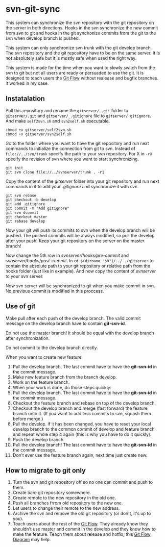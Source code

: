 # svn-git-sync

This system can synchronize the svn repository with the git repository on the server
in both directions. Hooks in the svn synchronize the new commit from svn to git
and hooks in the git synchonize commits from the git to the svn when develop branch
is pushed.

This system can only synchronize svn trunk with the git develop branch. The svn
repository and the git repository have to be on the same server. It is not absolutely
safe but it is mostly safe when used the right way.

This system is made for the time when you want to slowly switch from the svn to git
but not all users are ready or persuaded to use the git. It is designed to teach
users the [Git Flow](https://www.atlassian.com/git/tutorials/comparing-workflows/gitflow-workflow)
without realease and bugfix branches. It worked in my case.

## Instatalation

Pull this repository and rename the `gitserver/_.git` folder to `gitserver/.git`
and `gitserver/_.gitignore` file to `gitserver/.gitignore`. And make `self2svn.sh`
and `svn2self.sh` executable.

```
chmod +x gitserver/self2svn.sh
chmod +x gitserver/svn2self.sh
```  

Go to the folder where you want to have the git repository and run next commands
to initialize the connection from git to svn. Instead of `file://../svn/trunk`
specify the path to your svn repository. For X in `-rX` specify the revision of svn
where you want to start synchronizing.

```
git init
git svn clone file://../svnserver/trunk . -r1
```

Copy the content of the _gitserver_ folder into your git repository and run next
commands in it to add your _.gitignore_ and synchronize it with svn. 

```
git svn rebase
git checkout -b develop      
git add .gitignore
git commit -m "Add gitignore"
git svn dcommit
git checkout master
git rebase develop
```

Now your git will push its commits to svn when the develop branch will be pushed.
The pushed commits will be always modified, so pull the develop after your push!
Keep your git repository on the server on the master branch!

Now change the 5th row in _svnserver/hooks/pre-commit_ and _svnserver/hooks/post-commit_.
In `cd $(dirname "$0")/../../gitserver` to contain the absolute path to your git
repository or relative path from the hooks folder (just like in example). And now
copy the content of _svnserver_ to your svn server.

Now svn server will be synchronized to git when you make commit in svn. No previous
commit is modified in this proccess.

## Use of git

Make pull after each push of the develop branch. The valid commit message on the
develop branch have to contain **git-svn-id**.

Do not use the master branch! It should be equal with the develop branch after
synchronization.

Do not commit to the develop branch directly.

When you want to create new feature:

1. Pull the develop branch. The last commit have to have the **git-svn-id** in the
commit message.
2. Make new feature branch from the branch develop.
3. Work on the feature branch.
4. When your work is done, do those steps quickly:
  1. Pull the develop branch. The last commit have to have the **git-svn-id** in the
commit message.
  2. Checkout the feature branch and rebase on top of the develop branch.  
  3. Checkout the develop branch and merge (fast forward) the feature branch onto it.
(If you want to add less commits to svn, squash them before merge.)
  4. Pull the develop. If it has been changed, you have to reset your local develop
branch to the common commit of develop and feature branch and repeat whole step
4 again (this is why you have to do it quickly).
  5. Push the develop branch.
  6. Pull the develop branch! The last commit have to have the **git-svn-id** in the
commit message.
  7. Don't ever use the feature branch again, next time just create new.

## How to migrate to git only

1. Turn the svn and git repository off so no one can commit and push to them.
2. Create bare git repository somewhere.
3. Create remote to the new repository in the old one.
4. Push all branches frrom old repository to the new one.
5. Let users to change their remote to the new address.
6. Archive the svn and remove the old git repository (or don't, it's up to you).
7. Teach users about the rest of the 
[Git Flow](https://www.atlassian.com/git/tutorials/comparing-workflows/gitflow-workflow).
They already know they shouldn't use master and commit in the develop and they
know how to make the feature. Teach them about release and hotfix, this
[Git Flow Diagram](http://danielkummer.github.io/git-flow-cheatsheet/) may help.